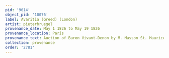 ```yaml
---
pid: '9614'
object_pid: '10076'
label: Avaritia (Greed) (London)
artist: pieterbruegel
provenance_date: May 1 1826 to May 19 1826
provenance_location: Paris
provenance_text: Auction of Baron Vivant-Denon by M. Masson St. Maurice, Lot#593
collection: provenance
order: '2781'
---
```

